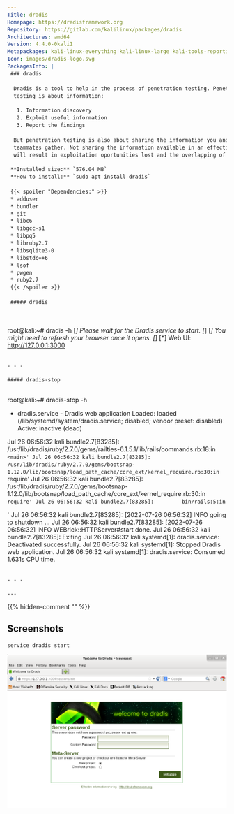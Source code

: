 ```yaml
---
Title: dradis
Homepage: https://dradisframework.org
Repository: https://gitlab.com/kalilinux/packages/dradis
Architectures: amd64
Version: 4.4.0-0kali1
Metapackages: kali-linux-everything kali-linux-large kali-tools-reporting 
Icon: images/dradis-logo.svg
PackagesInfo: |
 ### dradis
 
  Dradis is a tool to help in the process of penetration testing. Penetration
  testing is about information:
   
   1. Information discovery
   2. Exploit useful information
   3. Report the findings
   
  But penetration testing is also about sharing the information you and your
  teammates gather. Not sharing the information available in an effective way
  will result in exploitation oportunities lost and the overlapping of efforts.
 
 **Installed size:** `576.04 MB`  
 **How to install:** `sudo apt install dradis`  
 
 {{< spoiler "Dependencies:" >}}
 * adduser
 * bundler
 * git
 * libc6 
 * libgcc-s1 
 * libpq5 
 * libruby2.7 
 * libsqlite3-0 
 * libstdc++6 
 * lsof
 * pwgen
 * ruby2.7
 {{< /spoiler >}}
 
 ##### dradis
 
 
 ```
 root@kali:~# dradis -h
 [*] Please wait for the Dradis service to start.
 [*]
 [*] You might need to refresh your browser once it opens.
 [*]
 [*]  Web UI: http://127.0.0.1:3000
 
 ```
 
 - - -
 
 ##### dradis-stop
 
 
 ```
 root@kali:~# dradis-stop -h
 * dradis.service - Dradis web application
      Loaded: loaded (/lib/systemd/system/dradis.service; disabled; vendor preset: disabled)
      Active: inactive (dead)
 
 Jul 26 06:56:32 kali bundle2.7[83285]:         /usr/lib/dradis/ruby/2.7.0/gems/railties-6.1.5.1/lib/rails/commands.rb:18:in `<main>'
 Jul 26 06:56:32 kali bundle2.7[83285]:         /usr/lib/dradis/ruby/2.7.0/gems/bootsnap-1.12.0/lib/bootsnap/load_path_cache/core_ext/kernel_require.rb:30:in `require'
 Jul 26 06:56:32 kali bundle2.7[83285]:         /usr/lib/dradis/ruby/2.7.0/gems/bootsnap-1.12.0/lib/bootsnap/load_path_cache/core_ext/kernel_require.rb:30:in `require'
 Jul 26 06:56:32 kali bundle2.7[83285]:         bin/rails:5:in `<main>'
 Jul 26 06:56:32 kali bundle2.7[83285]: [2022-07-26 06:56:32] INFO  going to shutdown ...
 Jul 26 06:56:32 kali bundle2.7[83285]: [2022-07-26 06:56:32] INFO  WEBrick::HTTPServer#start done.
 Jul 26 06:56:32 kali bundle2.7[83285]: Exiting
 Jul 26 06:56:32 kali systemd[1]: dradis.service: Deactivated successfully.
 Jul 26 06:56:32 kali systemd[1]: Stopped Dradis web application.
 Jul 26 06:56:32 kali systemd[1]: dradis.service: Consumed 1.631s CPU time.
 ```
 
 - - -
 
---
```

{{% hidden-comment "<!--Do not edit anything above this line-->" %}}

## Screenshots

```
service dradis start
```

![dradis](images/dradis.png)
